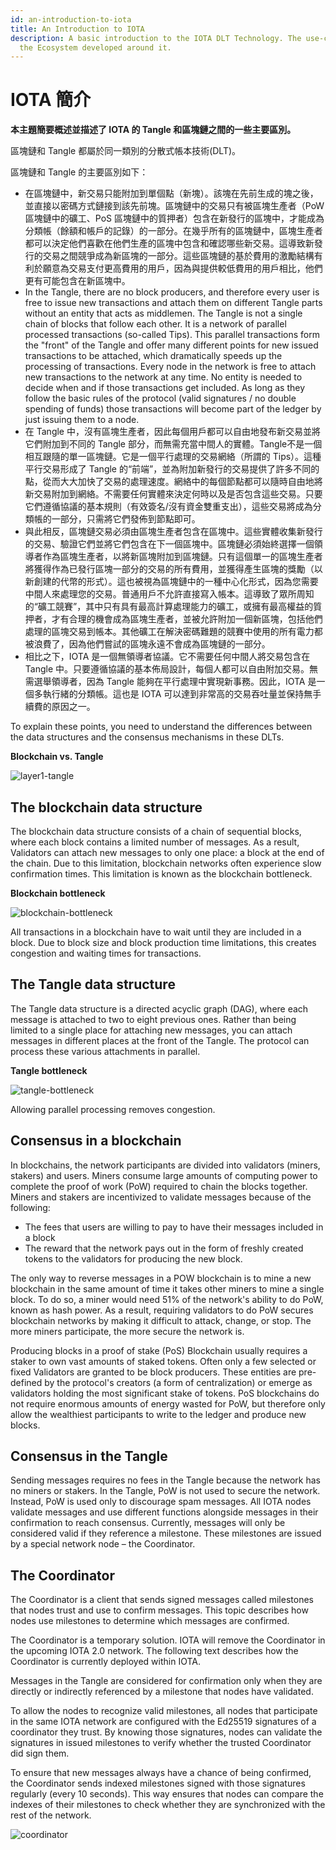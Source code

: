 ```yaml
---
id: an-introduction-to-iota
title: An Introduction to IOTA
description: A basic introduction to the IOTA DLT Technology. The use-cases and
  the Ecosystem developed around it.
---
```


# IOTA 簡介

**本主題簡要概述並描述了 IOTA 的 Tangle 和區塊鏈之間的一些主要區別。**

區塊鏈和 Tangle 都屬於同一類別的分散式帳本技術(DLT)。

區塊鏈和 Tangle 的主要區別如下：

- 在區塊鏈中，新交易只能附加到單個點（新塊）。該塊在先前生成的塊之後，並直接以密碼方式鏈接到該先前塊。區塊鏈中的交易只有被區塊生產者（PoW 區塊鏈中的礦工、PoS 區塊鏈中的質押者）包含在新發行的區塊中，才能成為分類帳（餘額和帳戶的記錄）的一部分。在幾乎所有的區塊鏈中，區塊生產者都可以決定他們喜歡在他們生產的區塊中包含和確認哪些新交易。這導致新發行的交易之間競爭成為新區塊的一部分。這些區塊鏈的基於費用的激勵結構有利於願意為交易支付更高費用的用戶，因為與提供較低費用的用戶相比，他們更有可能包含在新區塊中。
- In the Tangle, there are no block producers, and therefore every user is free to issue new transactions and attach them on different Tangle parts without an entity that acts as middlemen. The Tangle is not a single chain of blocks that follow each other. It is a network of parallel processed transactions (so-called Tips). This parallel transactions form the "front" of the Tangle and offer many different points for new issued transactions to be attached, which dramatically speeds up the processing of transactions. Every node in the network is free to attach new transactions to the network at any time. No entity is needed to decide when and if those transactions get included. As long as they follow the basic rules of the protocol (valid signatures / no double spending of funds) those transactions will become part of the ledger by just issuing them to a node.
- 在 Tangle 中，沒有區塊生產者，因此每個用戶都可以自由地發布新交易並將它們附加到不同的 Tangle 部分，而無需充當中間人的實體。Tangle不是一個相互跟隨的單一區塊鏈。它是一個平行處理的交易網絡（所謂的 Tips）。這種平行交易形成了 Tangle 的“前端”，並為附加新發行的交易提供了許多不同的點，從而大大加快了交易的處理速度。網絡中的每個節點都可以隨時自由地將新交易附加到網絡。不需要任何實體來決定何時以及是否包含這些交易。只要它們遵循協議的基本規則（有效簽名/沒有資金雙重支出），這些交易將成為分類帳的一部分，只需將它們發佈到節點即可。
- 與此相反，區塊鏈交易必須由區塊生產者包含在區塊中。這些實體收集新發行的交易、驗證它們並將它們包含在下一個區塊中。區塊鏈必須始終選擇一個領導者作為區塊生產者，以將新區塊附加到區塊鏈。只有這個單一的區塊生產者將獲得作為已發行區塊一部分的交易的所有費用，並獲得產生區塊的獎勵（以新創建的代幣的形式）。這也被視為區塊鏈中的一種中心化形式，因為您需要中間人來處理您的交易。普通用戶不允許直接寫入帳本。這導致了眾所周知的“礦工競賽”，其中只有具有最高計算處理能力的礦工，或擁有最高權益的質押者，才有合理的機會成為區塊生產者，並被允許附加一個新區塊，包括他們處理的區塊交易到帳本。其他礦工在解決密碼難題的競賽中使用的所有電力都被浪費了，因為他們嘗試的區塊永遠不會成為區塊鏈的一部分。
- 相比之下，IOTA 是一個無領導者協議。它不需要任何中間人將交易包含在 Tangle 中。只要遵循協議的基本佈局設計，每個人都可以自由附加交易。無需選舉領導者，因為 Tangle 能夠在平行處理中實現新事務。因此，IOTA 是一個多執行緒的分類帳。這也是 IOTA 可以達到非常高的交易吞吐量並保持無手續費的原因之一。

To explain these points, you need to understand the differences between the data structures and the consensus mechanisms in these DLTs.

**Blockchain vs. Tangle**

![layer1-tangle](/img/learn/layer1-tangle.png)

## The blockchain data structure

The blockchain data structure consists of a chain of sequential blocks, where each block contains a limited number of messages. As a result, Validators can attach new messages to only one place: a block at the end of the chain. Due to this limitation, blockchain networks often experience slow confirmation times. This limitation is known as the blockchain bottleneck.

**Blockchain bottleneck**

![blockchain-bottleneck](/img/learn/blockchain-bottleneck.gif)

All transactions in a blockchain have to wait until they are included in a block. Due to block size and block production time limitations, this creates congestion and waiting times for transactions.

## The Tangle data structure

The Tangle data structure is a directed acyclic graph (DAG), where each message is attached to two to eight previous ones. Rather than being limited to a single place for attaching new messages, you can attach messages in different places at the front of the Tangle. The protocol can process these various attachments in parallel.

**Tangle bottleneck**

![tangle-bottleneck](/img/learn/tangle-bottleneck.gif)

Allowing parallel processing removes congestion.

## Consensus in a blockchain

In blockchains, the network participants are divided into validators (miners, stakers) and users. Miners consume large amounts of computing power to complete the proof of work (PoW) required to chain the blocks together. Miners and stakers are incentivized to validate messages because of the following:

- The fees that users are willing to pay to have their messages included in a block
- The reward that the network pays out in the form of freshly created tokens to the validators for producing the new block.

The only way to reverse messages in a POW blockchain is to mine a new blockchain in the same amount of time it takes other miners to mine a single block. To do so, a miner would need 51% of the network's ability to do PoW, known as hash power. As a result, requiring validators to do PoW secures blockchain networks by making it difficult to attack, change, or stop. The more miners participate, the more secure the network is.

Producing blocks in a proof of stake (PoS) Blockchain usually requires a staker to own vast amounts of staked tokens. Often only a few selected or fixed Validators are granted to be block producers. These entities are pre-defined by the protocol's creators (a form of centralization) or emerge as validators holding the most significant stake of tokens. PoS blockchains do not require enormous amounts of energy wasted for PoW, but therefore only allow the wealthiest participants to write to the ledger and produce new blocks.

## Consensus in the Tangle

Sending messages requires no fees in the Tangle because the network has no miners or stakers. In the Tangle, PoW is not used to secure the network. Instead, PoW is used only to discourage spam messages. All IOTA nodes validate messages and use different functions alongside messages in their confirmation to reach consensus. Currently, messages will only be considered valid if they reference a milestone. These milestones are issued by a special network node – the Coordinator.

## The Coordinator

The Coordinator is a client that sends signed messages called milestones that nodes trust and use to confirm messages. This topic describes how nodes use milestones to determine which messages are confirmed.

The Coordinator is a temporary solution. IOTA will remove the Coordinator in the upcoming IOTA 2.0 network. The following text describes how the Coordinator is currently deployed within IOTA.

Messages in the Tangle are considered for confirmation only when they are directly or indirectly referenced by a milestone that nodes have validated.

To allow the nodes to recognize valid milestones, all nodes that participate in the same IOTA network are configured with the Ed25519 signatures of a coordinator they trust. By knowing those signatures, nodes can validate the signatures in issued milestones to verify whether the trusted Coordinator did sign them.

To ensure that new messages always have a chance of being confirmed, the Coordinator sends indexed milestones signed with those signatures regularly (every 10 seconds). This way ensures that nodes can compare the indexes of their milestones to check whether they are synchronized with the rest of the network.

![coordinator](/img/learn/milestones.gif)
